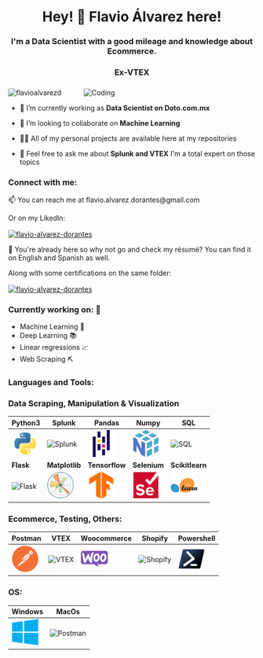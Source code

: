 <h1 align="center">Hey! 🚀  Flavio Álvarez here!</h1>
<h3 align="center">I'm a Data Scientist with a good mileage and knowledge about Ecommerce.</h3>
<h3 align="center">Ex-VTEX</h3>
<h3 align="center"></h3>
<img align="right" alt="Coding" width="350" src="https://firebasestorage.googleapis.com/v0/b/flexi-coding.appspot.com/o/dempgi7-520f8d5f-63d4-4453-8822-dbc149ae27f8.gif?alt=media&token=91c0c7b2-93c3-4029-b011-1a8703c5730d">

<p align="left"> <img src="https://komarev.com/ghpvc/?username=flavioalvarezd&label=Profile%20views&color=0e75b6&style=flat" alt="flavioalvarezd" /> </p>

- 🔭 I’m currently working as **Data Scientist on Doto.com.mx**

- 👯 I’m looking to collaborate on **Machine Learning**

- 👨‍💻 All of my personal projects are available here at my repositories

- 💬 Feel free to ask me about **Splunk and VTEX** I'm a total expert on those topics


<h3 align="left">Connect with me:</h3>
📫 You can reach me at flavio.alvarez.dorantes@gmail.com </n>
<p></p>

<p>Or on my LikedIn:</p>
<p align="left">
<a href="https://linkedin.com/in/flavio-alvarez-dorantes" target="blank"><img align="center" src="https://raw.githubusercontent.com/rahuldkjain/github-profile-readme-generator/master/src/images/icons/Social/linked-in-alt.svg" alt="flavio-alvarez-dorantes" target="_blank" height="40" width="40" /></a>
</p>
<p></p>
<p></p>
📓 You're already here so why not go and check my résumé? You can find it on English and Spanish as well.
<p>Along with some certifications on the same folder:</p>
<p align="left">
<a href="https://mega.nz/folder/qCJVkJLQ#fgi7IuEuumuDJ61xXIeZeQ" target="blank"><img align="center" src="https://cdn-icons-png.flaticon.com/512/8347/8347432.png" alt="flavio-alvarez-dorantes" target="_blank" height="40" width="40" /></a>
</p>

### Currently working on: 🚀

- Machine Learning 🤖
- Deep Learning 📚
- Linear regressions 📈
- Web Scraping ⛏️


<h3 align="left">Languages and Tools:</h3>

### Data Scraping, Manipulation & Visualization
| Python3 | Splunk | Pandas | Numpy | SQL |
|----------|----------|----------|-----|-----|
|  <img src="https://github.com/devicons/devicon/blob/master/icons/python/python-original.svg" title="Python"  alt="Python" width="55" height="55"/>  |  <img src="https://www.finsmes.com/wp-content/uploads/2019/08/splunk.png" title="Splunk" alt="Splunk" width="55" height="55"/>  |  <img src="https://github.com/devicons/devicon/blob/master/icons/pandas/pandas-original.svg" title="Pandas" alt="Pandas" width="55" height="55"/>  |  <img src="https://github.com/devicons/devicon/blob/master/icons/numpy/numpy-original.svg" title="Numpy" alt="Numpy" width="55" height="55"/>  |  <img src="https://cdn-icons-png.flaticon.com/512/5816/5816015.png" title="SQL" alt="SQL" width="55" height="55"/>  
| **Flask** | **Matplotlib** | **Tensorflow** | **Selenium** | **Scikitlearn** |
|  <img src="https://encrypted-tbn0.gstatic.com/images?q=tbn:ANd9GcTmD38KsMgEwahtWc_Nfs5ZVktP9dBc36MUZA&s" title="Flask"  alt="Flask" width="55" height="55"/> |  <img src="https://github.com/devicons/devicon/blob/master/icons/matplotlib/matplotlib-original.svg" title="Matplotlib" alt="Matplotlib" width="55" height="55"/>|  <img src="https://github.com/devicons/devicon/blob/master/icons/tensorflow/tensorflow-original.svg" title="Tensorflow" alt="Tensorflow" width="55" height="55"/>  |  <img src="https://github.com/devicons/devicon/blob/master/icons/selenium/selenium-original.svg" title="Selenium"  alt="Selenium" width="55" height="55"/>|  <img src="https://github.com/devicons/devicon/blob/master/icons/scikitlearn/scikitlearn-original.svg" title="Scikitlearn" alt="Scikitlearn" width="55" height="55"/>  

### Ecommerce, Testing, Others:
| **Postman** | **VTEX** | **Woocommerce** | **Shopify** | **Powershell** |
|----------|----------|----------|-----|-----|
|  <img src="https://github.com/devicons/devicon/blob/master/icons/postman/postman-original.svg" title="Postman"  alt="Postman" width="55" height="55"/>  |  <img src="https://encrypted-tbn0.gstatic.com/images?q=tbn:ANd9GcQcKXnRWivb7HnpCTmIS_cf_840Buf2LXoiTg&s" title="VTEX" alt="VTEX" width="55" height="55"/>  |  <img src="https://github.com/devicons/devicon/blob/master/icons/woocommerce/woocommerce-original.svg" title="Woocommerce" alt="Woocommerce" width="55" height="55"/>  |  <img src="https://a.storyblok.com/f/216574/250x250/9813d8be5a/shopify-icon.webp" title="Shopify" alt="Shopify" width="55" height="55"/>  |  <img src="https://github.com/devicons/devicon/blob/master/icons/powershell/powershell-original.svg" title="Powershell"  alt="C" width="55" height="55"/>

### OS:
| **Windows** | **MacOs** |
|----------|----------|
|  <img src="https://github.com/devicons/devicon/blob/master/icons/windows8/windows8-original.svg" title="Postman"  alt="Postman" width="55" height="55"/>  |  <img src="https://icons.veryicon.com/png/o/miscellaneous/apple-series/macos-2.png" title="Postman"  alt="Postman" width="55" height="55"/>  |

